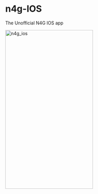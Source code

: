 n4g-IOS
=======
The Unofficial N4G IOS app

<a href="https://www.flickr.com/photos/126660789@N05/15072684519" title="n4g_ios by Md Samiul Huq, on Flickr"><img src="https://farm4.staticflickr.com/3909/15072684519_ca9f7d205a.jpg" width="276" height="500" alt="n4g_ios"></a>

